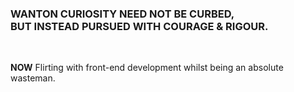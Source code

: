 ### WANTON CURIOSITY NEED NOT BE CURBED, <br>BUT INSTEAD PURSUED WITH COURAGE & RIGOUR.
<br>

**NOW** Flirting with front-end development whilst being an absolute wasteman.
